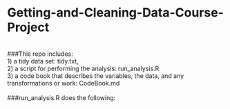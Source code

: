 # Getting-and-Cleaning-Data-Course-Project
<br />###This repo includes:
<br />1) a tidy data set: tidy.txt, 
<br />2) a script for performing the analysis: run_analysis.R
<br />3) a code book that describes the variables, the data, and any transformations or work: CodeBook.md
<br /><br />###run_analysis.R does the following:

